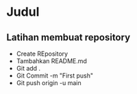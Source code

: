 # Judul

## Latihan membuat repository
- Create REpository
- Tambahkan README.md
- Git add .
- Git Commit -m "First push"
- Git push origin -u main

